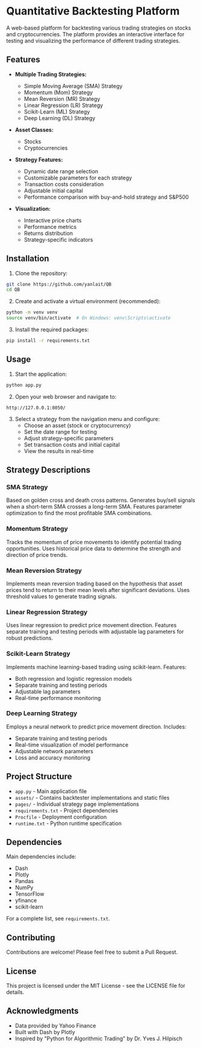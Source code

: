 # Quantitative Backtesting Platform

A web-based platform for backtesting various trading strategies on stocks and cryptocurrencies. The platform provides an interactive interface for testing and visualizing the performance of different trading strategies.

## Features

- **Multiple Trading Strategies:**
  - Simple Moving Average (SMA) Strategy
  - Momentum (Mom) Strategy
  - Mean Reversion (MR) Strategy
  - Linear Regression (LR) Strategy
  - Scikit-Learn (ML) Strategy
  - Deep Learning (DL) Strategy

- **Asset Classes:**
  - Stocks 
  - Cryptocurrencies

- **Strategy Features:**
  - Dynamic date range selection
  - Customizable parameters for each strategy
  - Transaction costs consideration
  - Adjustable initial capital
  - Performance comparison with buy-and-hold strategy and S&P500

- **Visualization:**
  - Interactive price charts
  - Performance metrics
  - Returns distribution
  - Strategy-specific indicators

## Installation

1. Clone the repository:
```bash
git clone https://github.com/yanlait/QB
cd QB
```

2. Create and activate a virtual environment (recommended):
```bash
python -m venv venv
source venv/bin/activate  # On Windows: venv\Scripts\activate
```

3. Install the required packages:
```bash
pip install -r requirements.txt
```

## Usage

1. Start the application:
```bash
python app.py
```

2. Open your web browser and navigate to:
```
http://127.0.0.1:8050/
```

3. Select a strategy from the navigation menu and configure:
   - Choose an asset (stock or cryptocurrency)
   - Set the date range for testing
   - Adjust strategy-specific parameters
   - Set transaction costs and initial capital
   - View the results in real-time

## Strategy Descriptions

### SMA Strategy
Based on golden cross and death cross patterns. Generates buy/sell signals when a short-term SMA crosses a long-term SMA. Features parameter optimization to find the most profitable SMA combinations.

### Momentum Strategy
Tracks the momentum of price movements to identify potential trading opportunities. Uses historical price data to determine the strength and direction of price trends.

### Mean Reversion Strategy
Implements mean reversion trading based on the hypothesis that asset prices tend to return to their mean levels after significant deviations. Uses threshold values to generate trading signals.

### Linear Regression Strategy
Uses linear regression to predict price movement direction. Features separate training and testing periods with adjustable lag parameters for robust predictions.

### Scikit-Learn Strategy
Implements machine learning-based trading using scikit-learn. Features:
- Both regression and logistic regression models
- Separate training and testing periods
- Adjustable lag parameters
- Real-time performance monitoring

### Deep Learning Strategy
Employs a neural network to predict price movement direction. Includes:
- Separate training and testing periods
- Real-time visualization of model performance
- Adjustable network parameters
- Loss and accuracy monitoring

## Project Structure

- `app.py` - Main application file
- `assets/` - Contains backtester implementations and static files
- `pages/` - Individual strategy page implementations
- `requirements.txt` - Project dependencies
- `Procfile` - Deployment configuration
- `runtime.txt` - Python runtime specification

## Dependencies

Main dependencies include:
- Dash
- Plotly
- Pandas
- NumPy
- TensorFlow
- yfinance
- scikit-learn

For a complete list, see `requirements.txt`.

## Contributing

Contributions are welcome! Please feel free to submit a Pull Request.

## License

This project is licensed under the MIT License - see the LICENSE file for details.

## Acknowledgments

- Data provided by Yahoo Finance
- Built with Dash by Plotly
- Inspired by "Python for Algorithmic Trading" by Dr. Yves J. Hilpisch 
